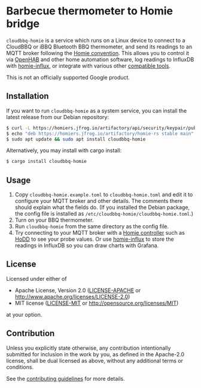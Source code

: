# Barbecue thermometer to Homie bridge

`cloudbbq-homie` is a service which runs on a Linux device to connect to a CloudBBQ or iBBQ
Bluetooth BBQ thermometer, and send its readings to an MQTT broker following the
[Homie convention](https://homieiot.github.io/). This allows you to control it via
[OpenHAB](https://www.openhab.org/) and other home automation software, log readings to InfluxDB
with [homie-influx](https://github.com/alsuren/mijia-homie/tree/master/homie-influx), or integrate
with various other [compatible tools](https://homieiot.github.io/implementations/#controller).

This is not an officially supported Google product.

## Installation

If you want to run `cloudbbq-homie` as a system service, you can install the latest release from our
Debian repository:

```sh
$ curl -L https://homiers.jfrog.io/artifactory/api/security/keypair/public/repositories/homie-rs | sudo apt-key add -
$ echo "deb https://homiers.jfrog.io/artifactory/homie-rs stable main" | sudo tee /etc/apt/sources.list.d/homie-rs.list
$ sudo apt update && sudo apt install cloudbbq-homie
```

Alternatively, you may install with cargo install:

```sh
$ cargo install cloudbbq-homie
```

## Usage

1. Copy `cloudbbq-homie.example.toml` to `cloudbbq-homie.toml` and edit it to configure your MQTT
   broker and other details. The comments there should explain what the fields do. (If you installed
   the Debian package, the config file is installed as `/etc/cloudbbq-homie/cloudbbq-homie.toml`.)
2. Turn on your BBQ thermometer.
3. Run `cloudbbq-homie` from the same directory as the config file.
4. Try connecting to your MQTT broker with a
   [Homie controller](https://homieiot.github.io/implementations/#controller) such as
   [HoDD](https://rroemhild.github.io/hodd/) to see your probe values. Or use
   [homie-influx](https://crates.io/crates/homie-influx) to store the readings in InfluxDB so you
   can draw charts with Grafana.

## License

Licensed under either of

- Apache License, Version 2.0
  ([LICENSE-APACHE](LICENSE-APACHE) or http://www.apache.org/licenses/LICENSE-2.0)
- MIT license
  ([LICENSE-MIT](LICENSE-MIT) or http://opensource.org/licenses/MIT)

at your option.

## Contribution

Unless you explicitly state otherwise, any contribution intentionally submitted for inclusion in the
work by you, as defined in the Apache-2.0 license, shall be dual licensed as above, without any
additional terms or conditions.

See the [contributing guidelines](CONTRIBUTING.md) for more details.
